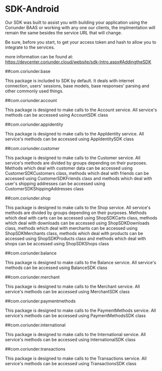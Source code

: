 # SDK-Android

Our SDK was built to assist you with building your application using the Coriunder BAAS or working with any one our clients, the implmentation will remain the same besides the service URL that will change.

Be sure, before you start, to get your access token and hash to allow you to integrate to the services.

more information can be found at: https://devcenter.coriunder.cloud/website/sdk-Intro.aspx#AddingtheSDK



##com.coriunder.base

This package is included to SDK by default. It deals with internet connection, users' sessions, base models, base responses' parsing and other commonly used things.

##com.coriunder.account

This package is designed to make calls to the Account service. All service's methods can be accessed using AccountSDK class 

##com.coriunder.appidentity

This package is designed to make calls to the AppIdentity service. All service's methods can be accessed using AppIdentitySDK class

##com.coriunder.customer

This package is designed to make calls to the Customer service. All service's methods are divided by groups depending on their purposes. Methods which deal with customer data can be accessed using CustomerSDKCustomers class, methods which deal with friends can be accessed using CustomerSDKFriends class and methods which deal with user's shipping addresses can be accessed using CustomerSDKShippingAddresses class 

##com.coriunder.shop

This package is designed to make calls to the Shop service. All service's methods are divided by groups depending on their purposes. Methods which deal with carts can be accessed using ShopSDKCarts class, methods which deal with downloads can be accessed using ShopSDKDownloads class, methods which deal with merchants can be accessed using ShopSDKMerchants class, methods which deal with products can be accessed using ShopSDKProducts class and methods which deal with shops can be accessed using ShopSDKShops class

##com.coriunder.balance

This package is designed to make calls to the Balance service. All service's methods can be accessed using BalanceSDK class

##com.coriunder.merchant

This package is designed to make calls to the Merchant service. All service's methods can be accessed using MerchantSDK class

##com.coriunder.paymentmethods

This package is designed to make calls to the PaymentMethods service. All service's methods can be accessed using PaymentMethodsSDK class

##com.coriunder.international

This package is designed to make calls to the International service. All service's methods can be accessed using InternationalSDK class

##com.coriunder.transactions

This package is designed to make calls to the Transactions service. All service's methods can be accessed using TransactionsSDK class

